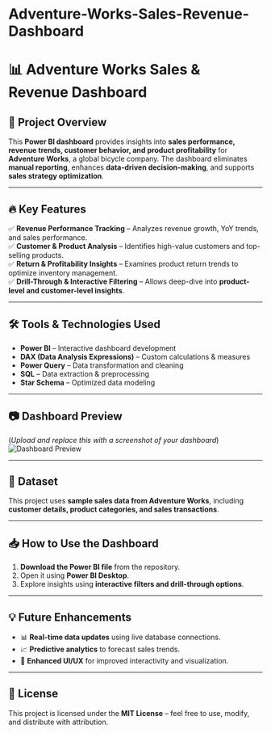 # Adventure-Works-Sales-Revenue-Dashboard
# 📊 Adventure Works Sales & Revenue Dashboard

## 🚀 Project Overview  
This **Power BI dashboard** provides insights into **sales performance, revenue trends, customer behavior, and product profitability** for **Adventure Works**, a global bicycle company. The dashboard eliminates **manual reporting**, enhances **data-driven decision-making**, and supports **sales strategy optimization**.

---

## 🔥 Key Features  
✅ **Revenue Performance Tracking** – Analyzes revenue growth, YoY trends, and sales performance.  
✅ **Customer & Product Analysis** – Identifies high-value customers and top-selling products.  
✅ **Return & Profitability Insights** – Examines product return trends to optimize inventory management.  
✅ **Drill-Through & Interactive Filtering** – Allows deep-dive into **product-level and customer-level insights**.  

---

## 🛠️ Tools & Technologies Used  
- **Power BI** – Interactive dashboard development  
- **DAX (Data Analysis Expressions)** – Custom calculations & measures  
- **Power Query** – Data transformation and cleaning  
- **SQL** – Data extraction & preprocessing  
- **Star Schema** – Optimized data modeling  

---

## 📷 Dashboard Preview  
(*Upload and replace this with a screenshot of your dashboard*)  
![Dashboard Preview]([insert-image-url-here](https://github.com/yashp329/Adventure-Works-Sales-Revenue-Dashboard/blob/main/Power_BI_Top_Line_Report.jpg))

---

## 📂 Dataset  
This project uses **sample sales data from Adventure Works**, including **customer details, product categories, and sales transactions**.  

---

## 📥 How to Use the Dashboard  
1. **Download the Power BI file** from the repository.  
2. Open it using **Power BI Desktop**.  
3. Explore insights using **interactive filters and drill-through options**.  

---

## 💡 Future Enhancements  
- 📊 **Real-time data updates** using live database connections.  
- 📈 **Predictive analytics** to forecast sales trends.  
- 🎨 **Enhanced UI/UX** for improved interactivity and visualization.  

---

## 📜 License  
This project is licensed under the **MIT License** – feel free to use, modify, and distribute with attribution.


